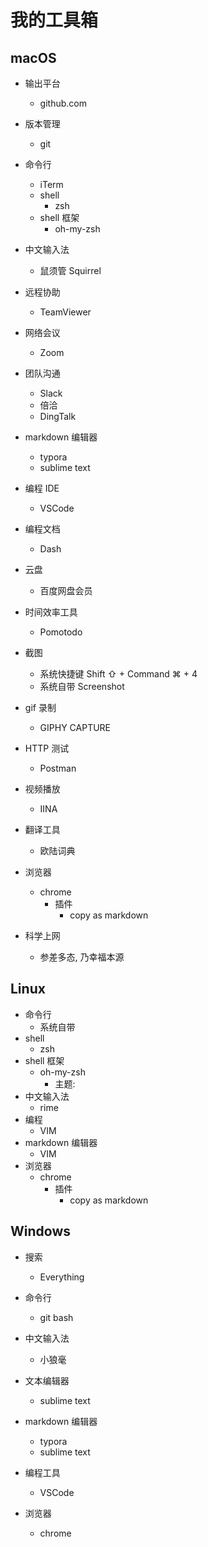 # 我的工具箱

## macOS

- 输出平台
  - github.com
- 版本管理
  - git

- 命令行
  - iTerm
  - shell
    - zsh
  - shell 框架
    - oh-my-zsh
- 中文输入法
  - 鼠须管 Squirrel
- 远程协助
  - TeamViewer
- 网络会议
  - Zoom
- 团队沟通
  - Slack
  - 倍洽
  - DingTalk
- markdown 编辑器
  - typora
  - sublime text

- 编程 IDE
  - VSCode
- 编程文档
  - Dash
- 云盘
  - 百度网盘会员
- 时间效率工具
  - Pomotodo
- 截图
  - 系统快捷键 Shift ⇧ + Command ⌘ + 4
  - 系统自带 Screenshot
- gif 录制
  - GIPHY CAPTURE
- HTTP 测试
  - Postman
- 视频播放
  - IINA
- 翻译工具
  - 欧陆词典
- 浏览器
  - chrome
    - 插件
      - copy as markdown
- 科学上网
  - 参差多态, 乃幸福本源

## Linux

- 命令行
  - 系统自带
- shell
  - zsh
- shell 框架
  - oh-my-zsh
    - 主题: 
- 中文输入法
  - rime
- 编程
  - VIM
- markdown 编辑器
  - VIM
- 浏览器
  - chrome
    - 插件
      - copy as markdown

## Windows

- 搜索
  - Everything
- 命令行
  - git bash
- 中文输入法
  - 小狼毫

- 文本编辑器
  - sublime text
- markdown 编辑器
  - typora
  - sublime text
- 编程工具
  - VSCode
- 浏览器
  - chrome